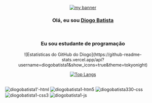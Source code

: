 <p align="center">
  <a href="https://www.linkedin.com/in/diogo-batista1/" target="_blank" rel="noreferrer"><img src="https://user-images.githubusercontent.com/75489556/151947181-716dc6ad-6ed4-497b-bfc7-caf35e587915.png" alt="my banner"></a>
</p>

<h3 align="center">
Olá, eu sou <a href="https://www.linkedin.com/in/diogo-batista1/" target="_blank" rel="noreferrer">Diogo Batista</a>
</h3>
</br>
<h3 align="center">
    Eu sou estudante de programação
</h3>
<div align="center">
![Estatísticas do GitHub do Diogo](https://github-readme-stats.vercel.app/api?username=diogobatista1&show_icons=true&theme=tokyonight)

[![Top Langs](https://github-readme-stats.vercel.app/api/top-langs/?username=diogobatista1&layout=compact)](https://github.com/diogobatista1/github-readme-stats)
</div>

<div style="display: inline_block"><br>
  <img align="center" alt="diogobatista1'-html"  src="https://img.shields.io/badge/HTML-239120?style=for-the-badge&logo=html5&logoColor=white">
  <img align="center" alt="diogobatista1-htm5"  src="https://img.shields.io/badge/HTML5-E34F26?style=for-the-badge&logo=html5&logoColor=white">
  <img align="center" alt="diogobatista330-css"  src="https://img.shields.io/badge/CSS-239120?&style=for-the-badge&logo=css3&logoColor=white">
  <img align="center" alt="diogobatista1-css3"  src="https://img.shields.io/badge/CSS3-1572B6?style=for-the-badge&logo=css3&logoColor=white">
  <img align="center" alt="diogobatista1-js"  src="https://img.shields.io/badge/JavaScript-F7DF1E?style=for-the-badge&logo=javascript&logoColor=black">
</div>
